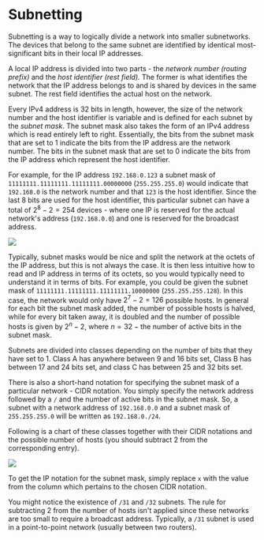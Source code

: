# Subnetting

Subnetting is a way to logically divide a network into smaller subnetworks. The devices that belong to the same subnet are identified by identical most-significant bits in their local IP addresses.

A local IP address is divided into two parts - the _network number (routing prefix)_ and the _host identifier (rest field)._ The former is what identifies the network that the IP address belongs to and is shared by devices in the same subnet. The rest field identifies the actual host on the network.

Every IPv4 address is 32 bits in length, however, the size of the network number and the host identifier is variable and is defined for each subnet by the _subnet mask_. The subnet mask also takes the form of an IPv4 address which is read entirely left to right. Essentially, the bits from the subnet mask that are set to 1 indicate the bits from the IP address are the network number. The bits in the subnet mask that are set to 0 indicate the bits from the IP address which represent the host identifier.

For example, for the IP address `192.168.0.123` a subnet mask of `11111111.11111111.11111111.00000000` (`255.255.255.0`) would indicate that `192.168.0` is the network number and that `123` is the host identifier. Since the last 8 bits are used for the host identifier, this particular subnet can have a total of $2^8 - 2 = 254$ devices - where one IP is reserved for the actual network's address (`192.168.0.0`) and one is reserved for the broadcast address.

![](../Networking/Resources/Images/Subnet\_Classes\_Nice.png)

Typically, subnet masks would be nice and split the network at the octets of the IP address, but this is not always the case. It is then less intuitive how to read and IP address in terms of its octets, so you would typically need to understand it in terms of bits. For example, you could be given the subnet mask of `11111111.11111111.11111111.10000000` (`255.255.255.128`). In this case, the network would only have $2^7 - 2 = 126$ possible hosts. In general for each bit the subnet mask added, the number of possible hosts is halved, while for every bit taken away, it is doubled and the number of possible hosts is given by $2^n - 2$, where $n = 32 - \text{the number of active bits in the subnet mask}$.

Subnets are divided into classes depending on the number of bits that they have set to 1. Class A has anywhere between 9 and 16 bits set, Class B has between 17 and 24 bits set, and class C has between 25 and 32 bits set.

There is also a short-hand notation for specifying the subnet mask of a particular network - CIDR notation. You simply specify the network address followed by a `/` and the number of active bits in the subnet mask. So, a subnet with a network address of `192.168.0.0` and a subnet mask of `255.255.255.0` will be written as `192.168.0./24`.

Following is a chart of these classes together with their CIDR notations and the possible number of hosts (you should subtract 2 from the corresponding entry).

![](../Networking/Resources/Images/Subnets\_Table.png)

To get the IP notation for the subnet mask, simply replace `x` with the value from the column which pertains to the chosen CIDR notation.

You might notice the existence of `/31` and `/32` subnets. The rule for subtracting 2 from the number of hosts isn't applied since these networks are too small to require a broadcast address. Typically, a `/31` subnet is used in a point-to-point network (usually between two routers).

